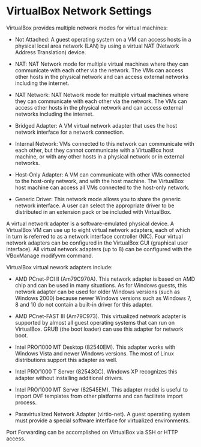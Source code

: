 # VirtualBox Network Settings

VirtualBox provides multiple network modes for virtual machines:

- Not Attached: A guest operating system on a VM can access hosts in a physical local area network (LAN) by using a virtual NAT (Network Address Translation) device.

- NAT: NAT Network mode for multiple virtual machines where they can communicate with each other via the network. The VMs can access other hosts in the physical network and can access external networks including the internet. 

- NAT Network: NAT Network mode for multiple virtual machines where they can communicate with each other via the network. The VMs can access other hosts in the physical network and can access external networks including the internet.

- Bridged Adapter: A VM virtual network adapter that uses the host network interface for a network connection.

- Internal Network: VMs connected to this network can communicate with each other, but they cannot communicate with a VirtualBox host machine, or with any other hosts in a physical network or in external networks. 

- Host-Only Adapter: A VM can communicate with other VMs connected to the host-only network, and with the host machine. The VirtualBox host machine can access all VMs connected to the host-only network.

- Generic Driver: This network mode allows you to share the generic network interface. A user can select the appropriate driver to be distributed in an extension pack or be included with VirtualBox.


A virtual network adapter is a software-emulated physical device. A VirtualBox VM can use up to eight virtual network adapters, each of which in turn is referred to as a network interface controller (NIC). Four virtual network adapters can be configured in the VirtualBox GUI (graphical user interface). All virtual network adapters (up to 8) can be configured with the VBoxManage modifyvm command. 

VirtualBox virtual nework adapters include:

- AMD PCnet-PCI II (Am79C970A). This network adapter is based on AMD chip and can be used in many situations. As for Windows guests, this network adapter can be used for older Windows versions (such as Windows 2000) because newer Windows versions such as Windows 7, 8 and 10 do not contain a built-in driver for this adapter.

- AMD PCnet-FAST III (Am79C973). This virtualized network adapter is supported by almost all guest operating systems that can run on VirtualBox. GRUB (the boot loader) can use this adapter for network boot.

- Intel PRO/1000 MT Desktop (82540EM). This adapter works with Windows Vista and newer Windows versions. The most of Linux distributions support this adapter as well.

- Intel PRO/1000 T Server (82543GC). Windows XP recognizes this adapter without installing additional drivers.

- Intel PRO/1000 MT Server (82545EM). This adapter model is useful to import OVF templates from other platforms and can facilitate import process.

- Paravirtualized Network Adapter (virtio-net).  A guest operating system must provide a special software interface for virtualized environments.

Port Forwarding can be accomplished on VirtualBox via SSH or HTTP access.

